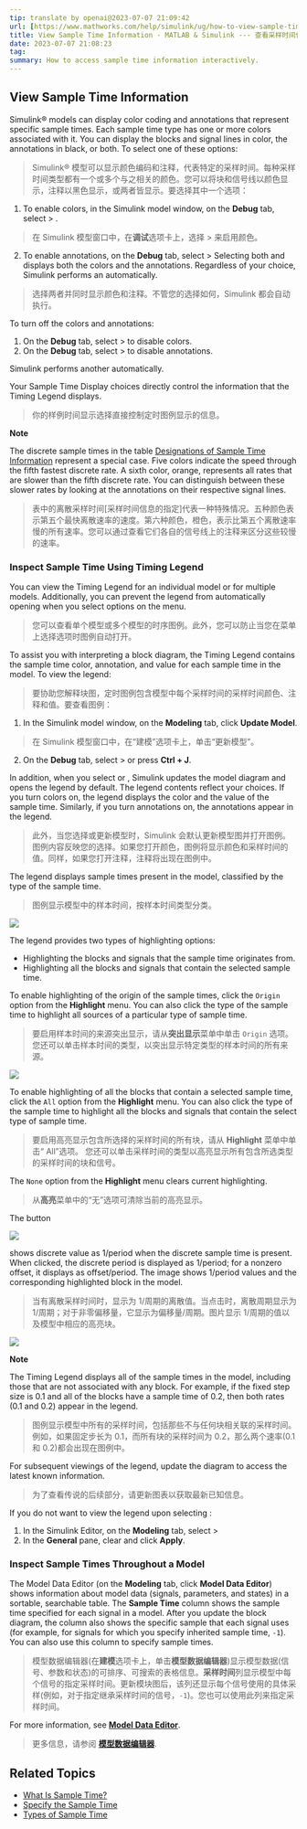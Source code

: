 ```yaml
---
tip: translate by openai@2023-07-07 21:09:42
url: [https://www.mathworks.com/help/simulink/ug/how-to-view-sample-time-information.html](https://www.mathworks.com/help/simulink/ug/how-to-view-sample-time-information.html)
title: View Sample Time Information - MATLAB & Simulink --- 查看采样时间信息 - MATLAB & Simulink
date: 2023-07-07 21:08:23
tag:
summary: How to access sample time information interactively.
---
```

## View Sample Time Information

Simulink® models can display color coding and annotations that represent specific sample times. Each sample time type has one or more colors associated with it. You can display the blocks and signal lines in color, the annotations in black, or both. To select one of these options:

> Simulink® 模型可以显示颜色编码和注释，代表特定的采样时间。每种采样时间类型都有一个或多个与之相关的颜色。您可以将块和信号线以颜色显示，注释以黑色显示，或两者皆显示。要选择其中一个选项：

1. To enable colors, in the Simulink model window, on the **Debug** tab, select > .

> 在 Simulink 模型窗口中，在**调试**选项卡上，选择 > 来启用颜色。

2. To enable annotations, on the **Debug** tab, select > Selecting both and displays both the colors and the annotations. Regardless of your choice, Simulink performs an automatically.

> 选择两者并同时显示颜色和注释。不管您的选择如何，Simulink 都会自动执行。

To turn off the colors and annotations:

1. On the **Debug** tab, select > to disable colors.
2. On the **Debug** tab, select > to disable annotations.

Simulink performs another automatically.

Your Sample Time Display choices directly control the information that the Timing Legend displays.

> 你的样例时间显示选择直接控制定时图例显示的信息。

**Note**

The discrete sample times in the table [Designations of Sample Time Information](https://www.mathworks.com/help/simulink/ug/how-to-specify-the-sample-time.html#br000z0) represent a special case. Five colors indicate the speed through the fifth fastest discrete rate. A sixth color, orange, represents all rates that are slower than the fifth discrete rate. You can distinguish between these slower rates by looking at the annotations on their respective signal lines.

> 表中的离散采样时间[采样时间信息的指定]代表一种特殊情况。五种颜色表示第五个最快离散速率的速度。第六种颜色，橙色，表示比第五个离散速率慢的所有速率。您可以通过查看它们各自的信号线上的注释来区分这些较慢的速率。

### Inspect Sample Time Using Timing Legend

You can view the Timing Legend for an individual model or for multiple models. Additionally, you can prevent the legend from automatically opening when you select options on the menu.

> 您可以查看单个模型或多个模型的时序图例。此外，您可以防止当您在菜单上选择选项时图例自动打开。

To assist you with interpreting a block diagram, the Timing Legend contains the sample time color, annotation, and value for each sample time in the model. To view the legend:

> 要协助您解释块图，定时图例包含模型中每个采样时间的采样时间颜色、注释和值。要查看图例：

1. In the Simulink model window, on the **Modeling** tab, click **Update Model**.

> 在 Simulink 模型窗口中，在“建模”选项卡上，单击“更新模型”。

2. On the **Debug** tab, select > or press **Ctrl + J**.

In addition, when you select or , Simulink updates the model diagram and opens the legend by default. The legend contents reflect your choices. If you turn colors on, the legend displays the color and the value of the sample time. Similarly, if you turn annotations on, the annotations appear in the legend.

> 此外，当您选择或更新模型时，Simulink 会默认更新模型图并打开图例。图例内容反映您的选择。如果您打开颜色，图例将显示颜色和采样时间的值。同样，如果您打开注释，注释将出现在图例中。

The legend displays sample times present in the model, classified by the type of the sample time.

> 图例显示模型中的样本时间，按样本时间类型分类。

![](https://www.mathworks.com/help/simulink/ug/timing_lengen_docked.png)

The legend provides two types of highlighting options:

- Highlighting the blocks and signals that the sample time originates from.
- Highlighting all the blocks and signals that contain the selected sample time.

To enable highlighting of the origin of the sample times, click the `Origin` option from the **Highlight** menu. You can also click the type of the sample time to highlight all sources of a particular type of sample time.

> 要启用样本时间的来源突出显示，请从**突出显示**菜单中单击 `Origin` 选项。您还可以单击样本时间的类型，以突出显示特定类型的样本时间的所有来源。

![](https://www.mathworks.com/help/simulink/ug/timing_leg_origin.png)

To enable highlighting of all the blocks that contain a selected sample time, click the `All` option from the **Highlight** menu. You can also click the type of the sample time to highlight all the blocks and signals that contain the select type of sample time.

> 要启用高亮显示包含所选择的采样时间的所有块，请从 **Highlight** 菜单中单击“ All”选项。 您还可以单击采样时间的类型以高亮显示所有包含所选类型的采样时间的块和信号。

The `None` option from the **Highlight** menu clears current highlighting.

> 从**高亮**菜单中的“无”选项可清除当前的高亮显示。

The button

![](https://www.mathworks.com/help/simulink/ug/timing_legend_1p_icon.png)

shows discrete value as 1/period when the discrete sample time is present. When clicked, the discrete period is displayed as 1/period; for a nonzero offset, it displays as offset/period. The image shows 1/period values and the corresponding highlighted block in the model.

> 当有离散采样时间时，显示为 1/周期的离散值。当点击时，离散周期显示为 1/周期；对于非零偏移量，它显示为偏移量/周期。图片显示 1/周期的值以及模型中相应的高亮块。

![](https://www.mathworks.com/help/simulink/ug/timing_leg_1p.png)

**Note**

The Timing Legend displays all of the sample times in the model, including those that are not associated with any block. For example, if the fixed step size is 0.1 and all of the blocks have a sample time of 0.2, then both rates (0.1 and 0.2) appear in the legend.

> 图例显示模型中所有的采样时间，包括那些不与任何块相关联的采样时间。例如，如果固定步长为 0.1，而所有块的采样时间为 0.2，那么两个速率(0.1 和 0.2)都会出现在图例中。

For subsequent viewings of the legend, update the diagram to access the latest known information.

> 为了查看传说的后续部分，请更新图表以获取最新已知信息。

If you do not want to view the legend upon selecting :

1. In the Simulink Editor, on the **Modeling** tab, select >
2. In the **General** pane, clear and click **Apply**.

### Inspect Sample Times Throughout a Model

The Model Data Editor (on the **Modeling** tab, click **Model Data Editor**) shows information about model data (signals, parameters, and states) in a sortable, searchable table. The **Sample Time** column shows the sample time specified for each signal in a model. After you update the block diagram, the column also shows the specific sample that each signal uses (for example, for signals for which you specify inherited sample time, `-1`). You can also use this column to specify sample times.

> 模型数据编辑器(在**建模**选项卡上，单击**模型数据编辑器**)显示模型数据(信号、参数和状态)的可排序、可搜索的表格信息。**采样时间**列显示模型中每个信号的指定采样时间。更新模块图后，该列还显示每个信号使用的具体采样(例如，对于指定继承采样时间的信号，`-1`)。您也可以使用此列来指定采样时间。

For more information, see **[Model Data Editor](https://www.mathworks.com/help/simulink/slref/modeldataeditor.html)**.

> 更多信息，请参阅 **[模型数据编辑器](https://www.mathworks.com/help/simulink/slref/modeldataeditor.html)**.

## Related Topics

- [What Is Sample Time?](https://www.mathworks.com/help/simulink/ug/what-is-sample-time.html)
- [Specify the Sample Time](https://www.mathworks.com/help/simulink/ug/model-discretizer.html#f4-141458)
- [Types of Sample Time](https://www.mathworks.com/help/simulink/ug/types-of-sample-time.html)
